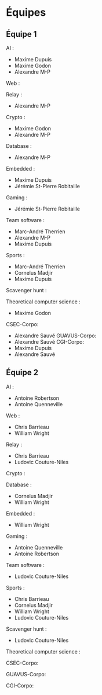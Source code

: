 Équipes
=======

Équipe 1
--------
AI : 
- Maxime Dupuis 
- Maxime Godon 
- Alexandre M-P 
  
Web : 
  
Relay : 
- Alexandre M-P 

Crypto : 
- Maxime Godon 
- Alexandre M-P 
  
Database : 
- Alexandre M-P 

Embedded : 
- Maxime Dupuis
- Jérémie St-Pierre Robitaille
  
Gaming : 
- Jérémie St-Pierre Robitaille 
  
Team software : 
- Marc-André Therrien 
- Alexandre M-P
- Maxime Dupuis
  
Sports : 
- Marc-André Therrien 
- Cornelus Madjir
- Maxime Dupuis
  
Scavenger hunt : 

Theoretical computer science :
- Maxime Godon
  
CSEC-Corpo:
- Alexandre Sauvé
GUAVUS-Corpo:
- Alexandre Sauvé
CGI-Corpo:
- Maxime Dupuis
- Alexandre Sauvé
  
Équipe 2
--------
AI : 
- Antoine Robertson 
- Antoine Quenneville 
  
Web : 
- Chris Barrieau 
- William Wright 
  
Relay : 
- Chris Barrieau 
- Ludovic Couture-Niles
  
Crypto : 

Database : 
- Cornelus Madjir 
- William Wright 
  
Embedded : 
- William Wright 
  
Gaming : 
- Antoine Quenneville 
- Antoine Robertson 
  
Team software : 
- Ludovic Couture-Niles

Sports : 
- Chris Barrieau 
- Cornelus Madjir 
- William Wright 
- Ludovic Couture-Niles
  
Scavenger hunt : 
- Ludovic Couture-Niles

Theoretical computer science :

CSEC-Corpo:

GUAVUS-Corpo:

CGI-Corpo:

